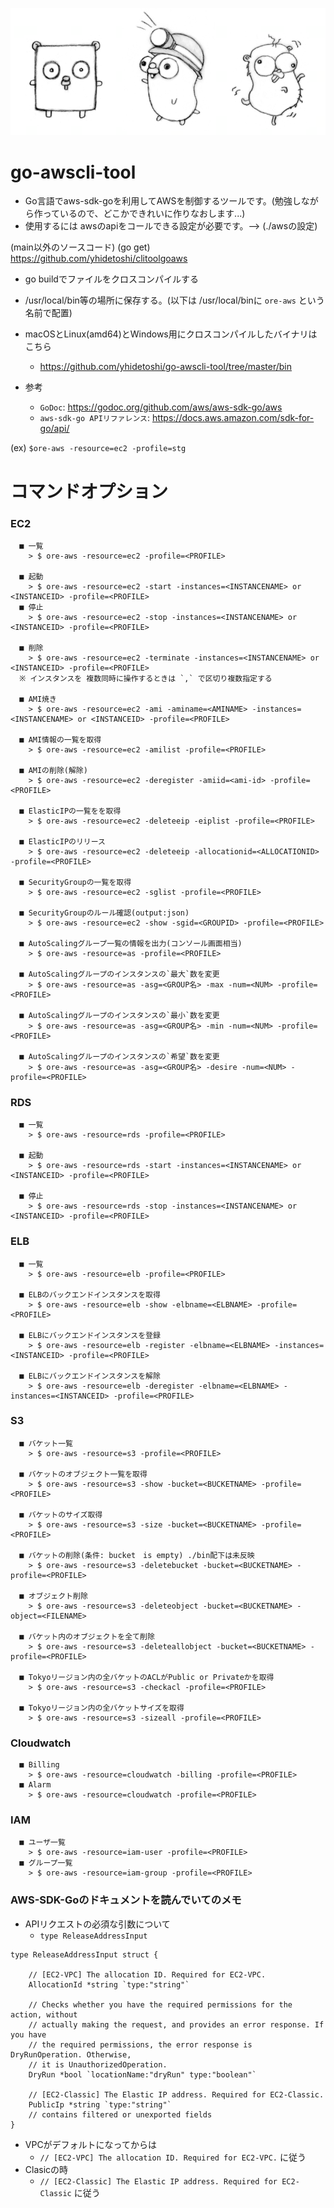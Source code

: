 ![Alt Text](https://github.com/yhidetoshi/Pictures/raw/master/Go_study/gophertraining.png)

# go-awscli-tool
- Go言語でaws-sdk-goを利用してAWSを制御するツールです。(勉強しながら作っているので、どこかできれいに作りなおします...)
- 使用するには awsのapiをコールできる設定が必要です。--> (./awsの設定)

(main以外のソースコード)
(go get) https://github.com/yhidetoshi/clitoolgoaws

- go buildでファイルをクロスコンパイルする
- /usr/local/bin等の場所に保存する。(以下は /usr/local/binに `ore-aws` という名前で配置)

- macOSとLinux(amd64)とWindows用にクロスコンパイルしたバイナリはこちら
  - https://github.com/yhidetoshi/go-awscli-tool/tree/master/bin
  
- 参考
  - `GoDoc`: https://godoc.org/github.com/aws/aws-sdk-go/aws
  - `aws-sdk-go APIリファレンス`: https://docs.aws.amazon.com/sdk-for-go/api/
  
  
 (ex) 
`$ore-aws -resource=ec2 -profile=stg`

# コマンドオプション
### EC2
```
  ■ 一覧  
    > $ ore-aws -resource=ec2 -profile=<PROFILE>
  
  ■ 起動
    > $ ore-aws -resource=ec2 -start -instances=<INSTANCENAME> or <INSTANCEID> -profile=<PROFILE>
  ■ 停止
    > $ ore-aws -resource=ec2 -stop -instances=<INSTANCENAME> or <INSTANCEID> -profile=<PROFILE>
  
  ■ 削除
    > $ ore-aws -resource=ec2 -terminate -instances=<INSTANCENAME> or <INSTANCEID> -profile=<PROFILE>
  ※ インスタンスを 複数同時に操作するときは `,` で区切り複数指定する
  
  ■ AMI焼き
    > $ ore-aws -resource=ec2 -ami -aminame=<AMINAME> -instances=<INSTANCENAME> or <INSTANCEID> -profile=<PROFILE>
  
  ■ AMI情報の一覧を取得
    > $ ore-aws -resource=ec2 -amilist -profile=<PROFILE>
  
  ■ AMIの削除(解除)
    > $ ore-aws -resource=ec2 -deregister -amiid=<ami-id> -profile=<PROFILE>
  
  ■ ElasticIPの一覧をを取得
    > $ ore-aws -resource=ec2 -deleteeip -eiplist -profile=<PROFILE>
  
  ■ ElasticIPのリリース
    > $ ore-aws -resource=ec2 -deleteeip -allocationid=<ALLOCATIONID> -profile=<PROFILE>
  
  ■ SecurityGroupの一覧を取得
    > $ ore-aws -resource=ec2 -sglist -profile=<PROFILE>
  
  ■ SecurityGroupのルール確認(output:json)
    > $ ore-aws -resource=ec2 -show -sgid=<GROUPID> -profile=<PROFILE>
  
  ■ AutoScalingグループ一覧の情報を出力(コンソール画面相当)
    > $ ore-aws -resource=as -profile=<PROFILE>
  
  ■ AutoScalingグループのインスタンスの`最大`数を変更
    > $ ore-aws -resource=as -asg=<GROUP名> -max -num=<NUM> -profile=<PROFILE>
  
  ■ AutoScalingグループのインスタンスの`最小`数を変更
    > $ ore-aws -resource=as -asg=<GROUP名> -min -num=<NUM> -profile=<PROFILE>
  
  ■ AutoScalingグループのインスタンスの`希望`数を変更
    > $ ore-aws -resource=as -asg=<GROUP名> -desire -num=<NUM> -profile=<PROFILE>
```

### RDS
```
  ■ 一覧  
    > $ ore-aws -resource=rds -profile=<PROFILE>
  
  ■ 起動
    > $ ore-aws -resource=rds -start -instances=<INSTANCENAME> or <INSTANCEID> -profile=<PROFILE>
  
  ■ 停止
    > $ ore-aws -resource=rds -stop -instances=<INSTANCENAME> or <INSTANCEID> -profile=<PROFILE>  
```

### ELB
```
  ■ 一覧
    > $ ore-aws -resource=elb -profile=<PROFILE>
  
  ■ ELBのバックエンドインスタンスを取得
    > $ ore-aws -resource=elb -show -elbname=<ELBNAME> -profile=<PROFILE>
  
  ■ ELBにバックエンドインスタンスを登録
    > $ ore-aws -resource=elb -register -elbname=<ELBNAME> -instances=<INSTANCEID> -profile=<PROFILE>
  
  ■ ELBにバックエンドインスタンスを解除
    > $ ore-aws -resource=elb -deregister -elbname=<ELBNAME> -instances=<INSTANCEID> -profile=<PROFILE>
```

### S3
```
  ■ バケット一覧
    > $ ore-aws -resource=s3 -profile=<PROFILE>
  
  ■ バケットのオブジェクト一覧を取得
    > $ ore-aws -resource=s3 -show -bucket=<BUCKETNAME> -profile=<PROFILE>
  
  ■ バケットのサイズ取得
    > $ ore-aws -resource=s3 -size -bucket=<BUCKETNAME> -profile=<PROFILE> 
  
  ■ バケットの削除(条件: bucket　is empty) ./bin配下は未反映
    > $ ore-aws -resource=s3 -deletebucket -bucket=<BUCKETNAME> -profile=<PROFILE>
  
  ■ オブジェクト削除
    > $ ore-aws -resource=s3 -deleteobject -bucket=<BUCKETNAME> -object=<FILENAME>
  
  ■ バケット内のオブジェクトを全て削除
    > $ ore-aws -resource=s3 -deleteallobject -bucket=<BUCKETNAME> -profile=<PROFILE>

  ■ Tokyoリージョン内の全バケットのACLがPublic or Privateかを取得
    > $ ore-aws -resource=s3 -checkacl -profile=<PROFILE>

  ■ Tokyoリージョン内の全バケットサイズを取得
    > $ ore-aws -resource=s3 -sizeall -profile=<PROFILE>
```

### Cloudwatch
```
  ■ Billing
    > $ ore-aws -resource=cloudwatch -billing -profile=<PROFILE>
  ■ Alarm
    > $ ore-aws -resource=cloudwatch -profile=<PROFILE>
```

### IAM
```
  ■ ユーザ一覧
    > $ ore-aws -resource=iam-user -profile=<PROFILE>
  ■ グループ一覧
    > $ ore-aws -resource=iam-group -profile=<PROFILE>
```

### AWS-SDK-Goのドキュメントを読んでいてのメモ

- APIリクエストの必須な引数について
  - `type ReleaseAddressInput`

```
type ReleaseAddressInput struct {

    // [EC2-VPC] The allocation ID. Required for EC2-VPC.
    AllocationId *string `type:"string"`

    // Checks whether you have the required permissions for the action, without
    // actually making the request, and provides an error response. If you have
    // the required permissions, the error response is DryRunOperation. Otherwise,
    // it is UnauthorizedOperation.
    DryRun *bool `locationName:"dryRun" type:"boolean"`

    // [EC2-Classic] The Elastic IP address. Required for EC2-Classic.
    PublicIp *string `type:"string"`
    // contains filtered or unexported fields
}
```

- VPCがデフォルトになってからは
  - `// [EC2-VPC] The allocation ID. Required for EC2-VPC.` に従う
- Clasicの時
  - `// [EC2-Classic] The Elastic IP address. Required for EC2-Classic` に従う
